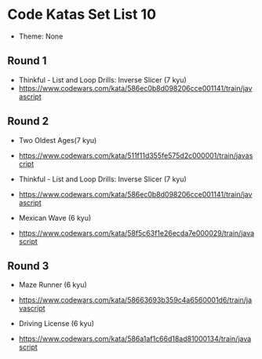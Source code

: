 # Code Katas Set List 10

- Theme: None

## Round 1

-  Thinkful - List and Loop Drills: Inverse Slicer (7 kyu)
- https://www.codewars.com/kata/586ec0b8d098206cce001141/train/javascript

## Round 2

-  Two Oldest Ages(7 kyu)
-  https://www.codewars.com/kata/511f11d355fe575d2c000001/train/javascript

-  Thinkful - List and Loop Drills: Inverse Slicer (7 kyu)
- https://www.codewars.com/kata/586ec0b8d098206cce001141/train/javascript

-  Mexican Wave (6 kyu)
- https://www.codewars.com/kata/58f5c63f1e26ecda7e000029/train/javascript



## Round 3

- Maze Runner (6 kyu)
- https://www.codewars.com/kata/58663693b359c4a6560001d6/train/javascript

-  Driving License (6 kyu)
- https://www.codewars.com/kata/586a1af1c66d18ad81000134/train/javascript
